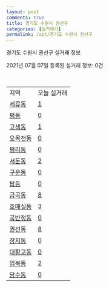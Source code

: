 ```yaml
---
layout: post
comments: true
title: 경기도 수원시 권선구
categories: [실거래가]
permalink: /apt/경기도 수원시 권선구
---
```


경기도 수원시 권선구 실거래 정보

2021년 07월 07일 등록된 실거래 정보: 0건

<script type="text/javascript">
  google.charts.load('current', {'packages':['corechart']});
  google.charts.setOnLoadCallback(drawChart);

  function drawChart() {
    var data = google.visualization.arrayToDataTable([['거래일', '매매', '전월세', '전매'], ['20-07', 420, 592, 22], ['20-08', 365, 489, 19], ['20-09', 292, 470, 11], ['20-10', 357, 423, 14], ['20-11', 473, 647, 27], ['20-12', 685, 503, 44], ['21-01', 629, 457, 20], ['21-02', 546, 391, 15], ['21-03', 639, 506, 4], ['21-04', 549, 520, 1], ['21-05', 484, 350, 4], ['21-06', 274, 317, 7], ['21-07', 3, 19, 1]]);

    var options = {
      title: '최근 유형별 거래량 추이',
      legend: { position: 'bottom' }
    };

    var chart = new google.visualization.LineChart(document.getElementById('columnchart_material'));
    chart.draw(data, (options));
  }
</script>

<div id="columnchart_material" style="width: 95%; margin-left: -35px"></div>
<br>
<table class="sortable">
  <tr>
    <td>지역</td>
    <td>오늘 실거래</td>
  </tr>

  
  <tr class="item">
    <td><a href="경기도 수원시 권선구 세류동">세류동</a></td>
    <td><a href="경기도 수원시 권선구 세류동">1</a></td>
  </tr>
    

  <tr class="item">
    <td><a href="경기도 수원시 권선구 평동">평동</a></td>
    <td><a href="경기도 수원시 권선구 평동">0</a></td>
  </tr>
    

  <tr class="item">
    <td><a href="경기도 수원시 권선구 고색동">고색동</a></td>
    <td><a href="경기도 수원시 권선구 고색동">1</a></td>
  </tr>
    

  <tr class="item">
    <td><a href="경기도 수원시 권선구 오목천동">오목천동</a></td>
    <td><a href="경기도 수원시 권선구 오목천동">0</a></td>
  </tr>
    

  <tr class="item">
    <td><a href="경기도 수원시 권선구 평리동">평리동</a></td>
    <td><a href="경기도 수원시 권선구 평리동">0</a></td>
  </tr>
    

  <tr class="item">
    <td><a href="경기도 수원시 권선구 서둔동">서둔동</a></td>
    <td><a href="경기도 수원시 권선구 서둔동">2</a></td>
  </tr>
    

  <tr class="item">
    <td><a href="경기도 수원시 권선구 구운동">구운동</a></td>
    <td><a href="경기도 수원시 권선구 구운동">0</a></td>
  </tr>
    

  <tr class="item">
    <td><a href="경기도 수원시 권선구 탑동">탑동</a></td>
    <td><a href="경기도 수원시 권선구 탑동">0</a></td>
  </tr>
    

  <tr class="item">
    <td><a href="경기도 수원시 권선구 금곡동">금곡동</a></td>
    <td><a href="경기도 수원시 권선구 금곡동">8</a></td>
  </tr>
    

  <tr class="item">
    <td><a href="경기도 수원시 권선구 호매실동">호매실동</a></td>
    <td><a href="경기도 수원시 권선구 호매실동">3</a></td>
  </tr>
    

  <tr class="item">
    <td><a href="경기도 수원시 권선구 곡반정동">곡반정동</a></td>
    <td><a href="경기도 수원시 권선구 곡반정동">0</a></td>
  </tr>
    

  <tr class="item">
    <td><a href="경기도 수원시 권선구 권선동">권선동</a></td>
    <td><a href="경기도 수원시 권선구 권선동">8</a></td>
  </tr>
    

  <tr class="item">
    <td><a href="경기도 수원시 권선구 장지동">장지동</a></td>
    <td><a href="경기도 수원시 권선구 장지동">0</a></td>
  </tr>
    

  <tr class="item">
    <td><a href="경기도 수원시 권선구 대황교동">대황교동</a></td>
    <td><a href="경기도 수원시 권선구 대황교동">0</a></td>
  </tr>
    

  <tr class="item">
    <td><a href="경기도 수원시 권선구 입북동">입북동</a></td>
    <td><a href="경기도 수원시 권선구 입북동">2</a></td>
  </tr>
    

  <tr class="item">
    <td><a href="경기도 수원시 권선구 당수동">당수동</a></td>
    <td><a href="경기도 수원시 권선구 당수동">0</a></td>
  </tr>
    


</table>


    